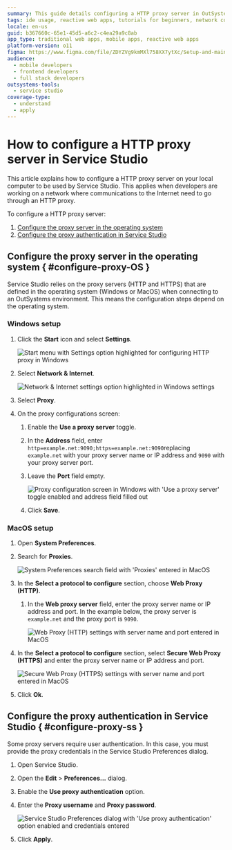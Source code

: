 ```yaml
---
summary: This guide details configuring a HTTP proxy server in OutSystems 11 (O11) Service Studio for developers on restricted networks.
tags: ide usage, reactive web apps, tutorials for beginners, network configuration, proxy setup
locale: en-us
guid: b367660c-65e1-45d5-a6c2-c4ea29a9c8ab
app_type: traditional web apps, mobile apps, reactive web apps
platform-version: o11
figma: https://www.figma.com/file/ZDYZVg9kmMXl758XX7ytXc/Setup-and-maintain-your-OutSystems-Infrastructure?type=design&node-id=2252%3A3570&mode=design&t=iLJvc2VqD06T9g7F-1
audience:
  - mobile developers
  - frontend developers
  - full stack developers
outsystems-tools:
  - service studio
coverage-type:
  - understand
  - apply
---
```


# How to configure a HTTP proxy server in Service Studio

This article explains how to configure a HTTP proxy server on your local computer to be used by Service Studio. This applies when developers are working on a network where communications to the Internet need to go through an HTTP proxy.

To configure a HTTP proxy server:

1. [Configure the proxy server in the operating system](#configure-proxy-OS)
1. [Configure the proxy authentication in Service Studio](#configure-proxy-ss)

## Configure the proxy server in the operating system { #configure-proxy-OS }

Service Studio relies on the proxy servers (HTTP and HTTPS) that are defined in the operating system (Windows or MacOS) when connecting to an OutSystems environment. This means the configuration steps depend on the operating system.

### Windows setup

1. Click the **Start** icon and select **Settings**.

    ![Start menu with Settings option highlighted for configuring HTTP proxy in Windows](images/windows-http-proxy-settings.png "Windows HTTP Proxy Settings")

1. Select **Network & Internet**.

    ![Network & Internet settings option highlighted in Windows settings](images/windows-http-proxy-network-internet.png "Windows Network & Internet Settings")

1. Select **Proxy**.

1. On the proxy configurations screen:

    1. Enable the **Use a proxy server** toggle.

    1. In the **Address** field, enter ``http=example.net:9090;https=example.net:9090``replacing ``example.net`` with your proxy server name or IP address and ``9090`` with your proxy server port.

    1. Leave the **Port** field empty.

        ![Proxy configuration screen in Windows with 'Use a proxy server' toggle enabled and address field filled out](images/windows-http-proxy-setup.png "Windows Proxy Configuration")

    1. Click **Save**.

### MacOS setup

1. Open **System Preferences**.

1. Search for **Proxies**.

    ![System Preferences search field with 'Proxies' entered in MacOS](images/mac-http-proxy-search.png "MacOS Proxy Search")

1. In the **Select a protocol to configure** section, choose **Web Proxy (HTTP)**.

    1. In the **Web proxy server** field, enter the proxy server name or IP address and port. In the example below, the proxy server is ``example.net`` and the proxy port is ``9090``.

        ![Web Proxy (HTTP) settings with server name and port entered in MacOS](images/mac-http-proxy-web-settings.png "MacOS Web Proxy Settings")

1. In the **Select a protocol to configure** section, select **Secure Web Proxy (HTTPS)** and enter the proxy server name or IP address and port.

    ![Secure Web Proxy (HTTPS) settings with server name and port entered in MacOS](images/mac-http-proxy-secure-settings.png "MacOS Secure Web Proxy Settings")

1. Click **Ok**.

## Configure the proxy authentication in Service Studio { #configure-proxy-ss }

Some proxy servers require user authentication. In this case, you must provide the proxy credentials in the Service Studio Preferences dialog.

1. Open Service Studio.

1. Open the **Edit** > **Preferences...** dialog.

1. Enable the **Use proxy authentication** option.

1. Enter the **Proxy username** and **Proxy password**.

    ![Service Studio Preferences dialog with 'Use proxy authentication' option enabled and credentials entered](images/mac-http-proxy-authen.png "Service Studio Proxy Authentication")

1. Click **Apply**.
